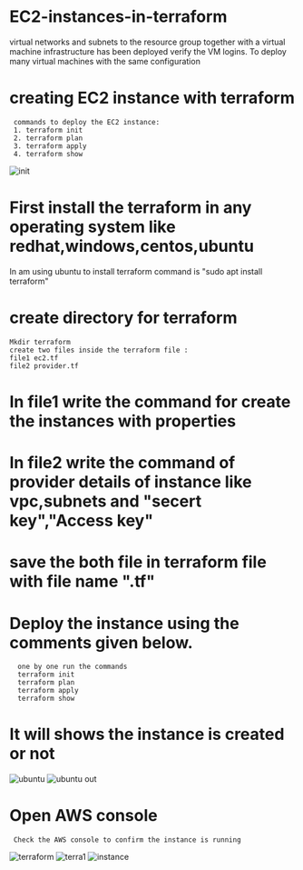 # EC2-instances-in-terraform
virtual networks and subnets to the resource group together with a virtual machine infrastructure has been deployed verify the VM logins. To deploy many virtual machines with the same configuration

# creating EC2 instance with terraform
     commands to deploy the EC2 instance:
     1. terraform init 
     2. terraform plan 
     3. terraform apply 
     4. terraform show 
![init](https://user-images.githubusercontent.com/87926728/219276935-2aae0af0-c0bd-4c73-8406-16f97b66a3c6.jpg)

# First install the terraform in any operating system like redhat,windows,centos,ubuntu
 In am using ubuntu to install terraform 
      command is "sudo apt install terraform"

# create directory for terraform 
    Mkdir terraform
    create two files inside the terraform file :
    file1 ec2.tf
    file2 provider.tf

# In file1 write the command for create the instances with properties

# In file2 write the command of provider details of instance like vpc,subnets and "secert key","Access key"

# save the both file in terraform file with file name ".tf"

# Deploy the instance using the comments given below. 
      one by one run the commands
      terraform init 
      terraform plan 
      terraform apply 
      terraform show 

# It will shows the instance is created or not 
 ![ubuntu](https://user-images.githubusercontent.com/87926728/219051674-c092b23a-a193-4f94-8b70-284b174159a1.jpg)
![ubuntu out](https://user-images.githubusercontent.com/87926728/219051702-756cc5e9-5edb-454c-b9ca-9949500f5a8c.jpg)

# Open AWS console 
     Check the AWS console to confirm the instance is running 

![terraform](https://user-images.githubusercontent.com/87926728/219051188-662e7653-0b42-4ac9-b74e-5dfbc30c7fb4.png)
![terra1](https://user-images.githubusercontent.com/87926728/219051267-3614b7f9-2de0-4ba8-a8f2-8a7391b597d9.png)
![instance](https://user-images.githubusercontent.com/87926728/219051305-66eb1212-752e-47eb-b58b-b4e185fbd8c5.png)



